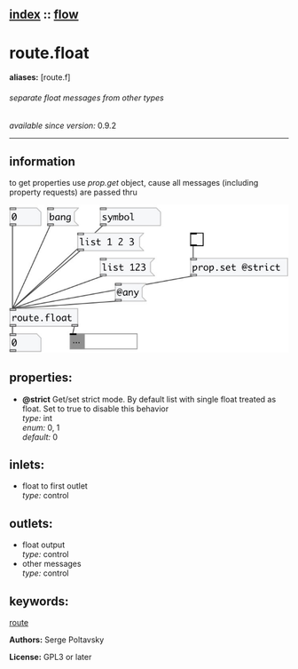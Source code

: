 [index](index.html) :: [flow](category_flow.html)
---

# route.float
**aliases:** [route.f]


###### separate float messages from other types

*available since version:* 0.9.2

---


## information
to get properties use *prop.get* object, cause all messages (including property requests) are passed thru


[![example](../examples/img/route.float.jpg)](../examples/pd/route.float.pd)







## properties:

* **@strict** 
Get/set strict mode. By default list with single float treated as float. Set to true to
disable this behavior<br>
_type:_ int<br>
_enum:_ 0, 1<br>
_default:_ 0<br>



## inlets:

* float to first outlet<br>
_type:_ control



## outlets:

* float output<br>
_type:_ control
* other messages<br>
_type:_ control



## keywords:

[route](keywords/route.html)






**Authors:** Serge Poltavsky




**License:** GPL3 or later





